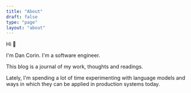 ```yaml
---
title: "About"
draft: false
type: "page"
layout: "about"
---
```


Hi 👋

I'm Dan Corin. I'm a software engineer.

This blog is a journal of my work, thoughts and readings.

Lately, I'm spending a lot of time experimenting with language models and ways in which they can be applied in production systems today.
